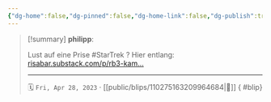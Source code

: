 ```yaml
---
{"dg-home":false,"dg-pinned":false,"dg-home-link":false,"dg-publish":true,"type":"blip","disabled rules":["yaml-title","yaml-title-alias","file-name-heading"],"title":"philipp on mastodon @ 2023-04-28","created-date":"2023-04-28T07:04:14","id":110275163209964690,"updated-date":"2025-05-02T08:50:43","dg-path":"blips/110275163209964684.md","permalink":"/blips/110275163209964684/","dgPassFrontmatter":true,"created":"2023-04-28T07:04:14","updated":"2025-05-02T08:50:43"}
---
```


> [!summary] **philipp**:
>
> Lust auf eine Prise #StarTrek ? Hier entlang: [risabar.substack.com/p/rb3-kam…](https://risabar.substack.com/p/rb3-kampf-um-organia-errand-of-mercy)
> - - -
>
> 🗓️ `Fri, Apr 28, 2023` · [[public/blips/110275163209964684\|🔗]]
{ #blip}

